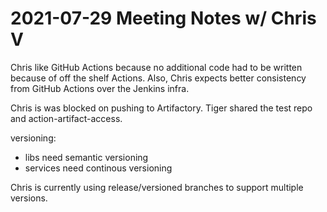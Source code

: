 # 2021-07-29 Meeting Notes w/ Chris V

Chris like GitHub Actions because no additional code had to be written because of off the shelf Actions. Also, Chris expects better consistency from GitHub Actions over the Jenkins infra.

Chris is was blocked on pushing to Artifactory.
Tiger shared the test repo and action-artifact-access.

versioning:

 - libs need semantic versioning
 - services need continous versioning

Chris is currently using release/versioned branches to support multiple versions.

<!--stackedit_data:
eyJoaXN0b3J5IjpbMTI1NjgzNTk1MCwtNDY0NTEzNDQzXX0=
-->